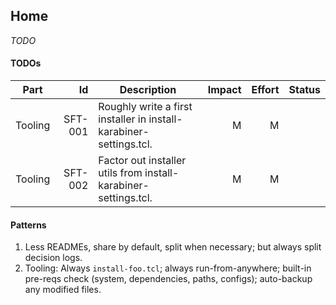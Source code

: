 ## Home

_TODO_

#### TODOs

| Part | Id | Description | Impact | Effort | Status |
| - | -: | - | -: | -: | -: |
| Tooling | SFT-001 | Roughly write a first installer in install-karabiner-settings.tcl. | M | M | |
| Tooling | SFT-002 | Factor out installer utils from install-karabiner-settings.tcl. | M | M | |


#### Patterns

1. Less READMEs, share by default, split when necessary; but always split decision logs.
1. Tooling: Always `install-foo.tcl`; always run-from-anywhere; built-in pre-reqs check (system, dependencies, paths, configs); auto-backup any modified files.

